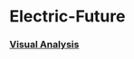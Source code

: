 # Electric-Future
### [Visual Analysis](https://public.tableau.com/app/profile/sujay.bahumik/viz/ElectricFuture/Pg_1st#1)

